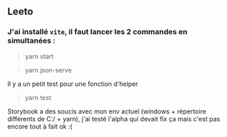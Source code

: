 ## Leeto

### J'ai installé `vite`, il faut lancer les 2 commandes en simultanées :

> yarn start

> yarn json-serve

Il y a un petit test pour une fonction d'helper

> yarn test

Storybook a des soucis avec mon env actuel (windows + répertoire différents de C:/ + yarn), j'ai testé l'alpha qui devait fix ça mais c'est pas encore tout à fait ok :(
